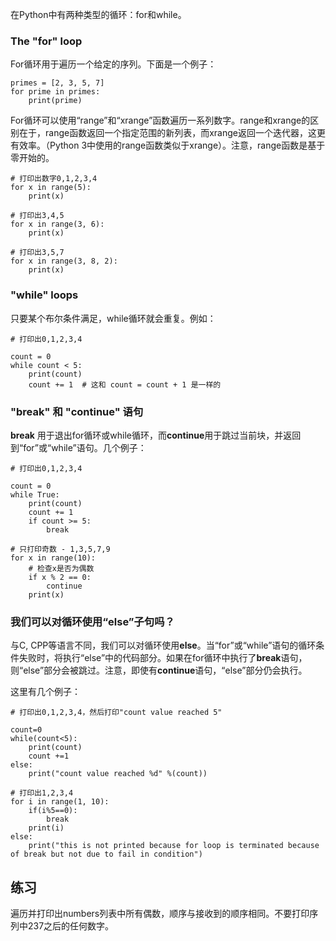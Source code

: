 在Python中有两种类型的循环：for和while。

### The "for" loop

For循环用于遍历一个给定的序列。下面是一个例子：

    primes = [2, 3, 5, 7]
    for prime in primes:
        print(prime)

For循环可以使用“range”和“xrange”函数遍历一系列数字。range和xrange的区别在于，range函数返回一个指定范围的新列表，而xrange返回一个迭代器，这更有效率。（Python 3中使用的range函数类似于xrange）。注意，range函数是基于零开始的。

    # 打印出数字0,1,2,3,4
    for x in range(5):
        print(x)

    # 打印出3,4,5
    for x in range(3, 6):
        print(x)

    # 打印出3,5,7
    for x in range(3, 8, 2):
        print(x)

### "while" loops

只要某个布尔条件满足，while循环就会重复。例如：

    # 打印出0,1,2,3,4

    count = 0
    while count < 5:
        print(count)
        count += 1  # 这和 count = count + 1 是一样的

### "break" 和 "continue" 语句

**break** 用于退出for循环或while循环，而**continue**用于跳过当前块，并返回到“for”或“while”语句。几个例子：

    # 打印出0,1,2,3,4

    count = 0
    while True:
        print(count)
        count += 1
        if count >= 5:
            break

    # 只打印奇数 - 1,3,5,7,9
    for x in range(10):
        # 检查x是否为偶数
        if x % 2 == 0:
            continue
        print(x)

### 我们可以对循环使用“else”子句吗？

与C, CPP等语言不同，我们可以对循环使用**else**。当“for”或“while”语句的循环条件失败时，将执行“else”中的代码部分。如果在for循环中执行了**break**语句，则“else”部分会被跳过。注意，即使有**continue**语句，“else”部分仍会执行。

这里有几个例子：

    # 打印出0,1,2,3,4，然后打印"count value reached 5"

    count=0
    while(count<5):
        print(count)
        count +=1
    else:
        print("count value reached %d" %(count))

    # 打印出1,2,3,4
    for i in range(1, 10):
        if(i%5==0):
            break
        print(i)
    else:
        print("this is not printed because for loop is terminated because of break but not due to fail in condition")

练习
--------

遍历并打印出numbers列表中所有偶数，顺序与接收到的顺序相同。不要打印序列中237之后的任何数字。